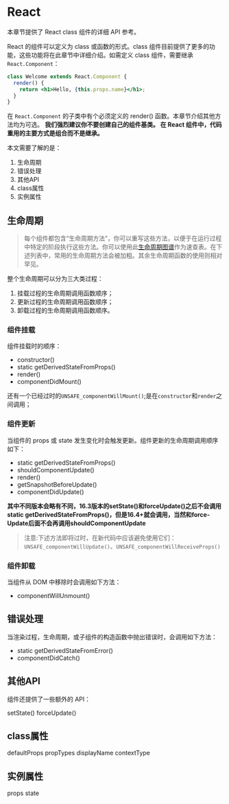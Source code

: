 # React
本章节提供了 React class 组件的详细 API 参考。

React 的组件可以定义为 class 或函数的形式。class 组件目前提供了更多的功能，这些功能将在此章节中详细介绍。如需定义 class 组件，需要继承 `React.Component`：
````jsx
class Welcome extends React.Component {
  render() {
    return <h1>Hello, {this.props.name}</h1>;
  }
}
````
在 `React.Component` 的子类中有个必须定义的 render() 函数。本章节介绍其他方法均为可选。
**我们强烈建议你不要创建自己的组件基类。 在 React 组件中，代码重用的主要方式是组合而不是继承。**

本文需要了解的是：
1. 生命周期
2. 错误处理
3. 其他API
4. class属性
5. 实例属性

## 生命周期
>每个组件都包含“生命周期方法”，你可以重写这些方法，以便于在运行过程中特定的阶段执行这些方法。你可以使用此[生命周期图谱](http://projects.wojtekmaj.pl/react-lifecycle-methods-diagram/)作为速查表。在下述列表中，常用的生命周期方法会被加粗。其余生命周期函数的使用则相对罕见。

整个生命周期可以分为三大类过程：
1. 挂载过程的生命周期调用函数顺序；
2. 更新过程的生命周期调用函数顺序；
3. 卸载过程的生命周期调用函数顺序。

### 组件挂载
组件挂载时的顺序：
* constructor()
* static getDerivedStateFromProps()
* render()
* componentDidMount()

还有一个已经过时的`UNSAFE_componentWillMount()`;是在`constructor`和`render`之间调用；

### 组件更新
当组件的 props 或 state 发生变化时会触发更新。组件更新的生命周期调用顺序如下：
* static getDerivedStateFromProps()
* shouldComponentUpdate()
* render()
* getSnapshotBeforeUpdate()
* componentDidUpdate()

**其中不同版本会略有不同，16.3版本的set­State()和force­Update()之后不会调用static getDerivedStateFromProps()，但是16.4+就会调用，当然和force­Update后面不会再调用shouldComponentUpdate**

>注意:下述方法即将过时，在新代码中应该避免使用它们：`UNSAFE_componentWillUpdate()`、`UNSAFE_componentWillReceiveProps()`

### 组件卸载
当组件从 DOM 中移除时会调用如下方法：
* componentWillUnmount()



## 错误处理
当渲染过程，生命周期，或子组件的构造函数中抛出错误时，会调用如下方法：
* static getDerivedStateFromError()
* componentDidCatch()


## 其他API
组件还提供了一些额外的 API：

setState()
forceUpdate()


## class属性
defaultProps
propTypes
displayName
contextType



## 实例属性
props
state

